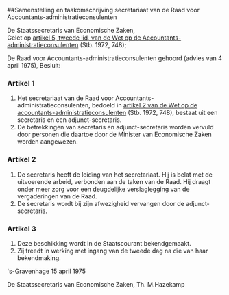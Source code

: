 <meta http-equiv='Content-Type' content='text/html; charset=utf-8' />

##Samenstelling en taakomschrijving secretariaat van de Raad voor Accountants-administratieconsulenten

De Staatssecretaris van Economische Zaken,  
Gelet op [artikel 5, tweede lid, van de Wet op de Accountants-administratieconsulenten](../../../../../../../../../../../wet/wet/op/de/accountants-administratieconsulenten/BWBR0002856/README.md) (Stb. 1972, 748);

De Raad voor Accountants-administratieconsulenten gehoord (advies van 4 april 1975),
Besluit:    

### Artikel  1  

1.  Het secretariaat van de Raad voor Accountants-administratieconsulenten, bedoeld in [artikel 2 van de Wet op de accountants-administratieconsulenten](../../../../../../../../../../../wet/wet/op/de/accountants-administratieconsulenten/BWBR0002856/README.md) (Stb. 1972, 748), bestaat uit een secretaris en een adjunct-secretaris.   
2.  De betrekkingen van secretaris en adjunct-secretaris worden vervuld door personen die daartoe door de Minister van Economische Zaken worden aangewezen.   

### Artikel  2  

1.  De secretaris heeft de leiding van het secretariaat. Hij is belat met de uitvoerende arbeid, verbonden aan de taken van de Raad. Hij draagt onder meer zorg voor een deugdelijke verslaglegging van de vergaderingen van de Raad.   
2.  De secretaris wordt bij zijn afwezigheid vervangen door de adjunct-secretaris.   

### Artikel  3  

1.  Deze beschikking wordt in de Staatscourant bekendgemaakt.   
2.  Zij treedt in werking met ingang van de tweede dag na die van haar bekendmaking.   

's-Gravenhage 
15 april 1975    

De 
Staatssecretaris van Economische Zaken, 
Th. M.Hazekamp    
